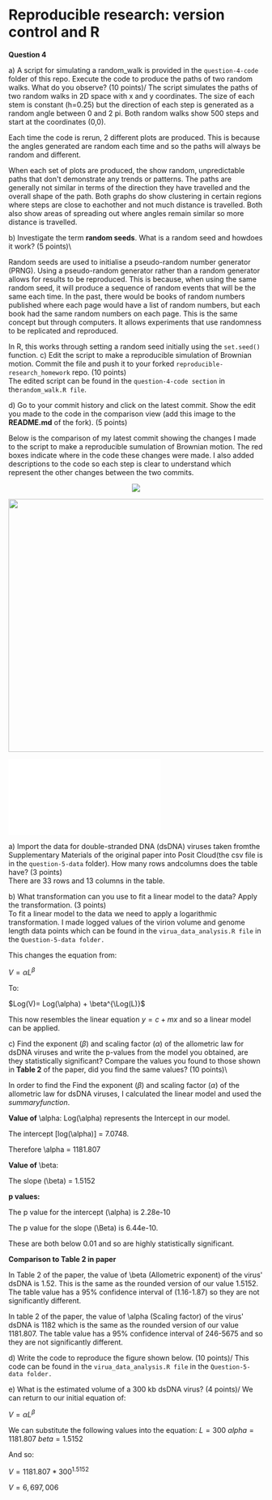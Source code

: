 # Reproducible research: version control and R

**Question 4**

a)  A script for simulating a random_walk is provided in the
    `question-4-code` folder of this repo. Execute the code to produce
    the paths of two random walks. What do you observe? (10 points)/ The
    script simulates the paths of two random walks in 2D space with x
    and y coordinates. The size of each stem is constant (h=0.25) but
    the direction of each step is generated as a random angle between 0
    and 2 pi. Both random walks show 500 steps and start at the
    coordinates (0,0).

Each time the code is rerun, 2 different plots are produced. This is
because the angles generated are random each time and so the paths will
always be random and different.

When each set of plots are produced, the show random, unpredictable
paths that don't demonstrate any trends or patterns. The paths are
generally not similar in terms of the direction they have travelled and
the overall shape of the path. Both graphs do show clustering in certain
regions where steps are close to eachother and not much distance is
travelled. Both also show areas of spreading out where angles remain
similar so more distance is travelled.

b)  Investigate the term **random seeds**. What is a random seed and
    howdoes it work? (5 points)\

Random seeds are used to initialise a pseudo-random number generator
(PRNG). Using a pseudo-random generator rather than a random generator
allows for results to be reproduced. This is because, when using the
same random seed, it will produce a sequence of random events that will
be the same each time. In the past, there would be books of random
numbers published where each page would have a list of random numbers,
but each book had the same random numbers on each page. This is the same
concept but through computers. It allows experiments that use randomness
to be replicated and reproduced.

In R, this works through setting a random seed initially using the
`set.seed()` function. c) Edit the script to make a reproducible
simulation of Brownian motion. Commit the file and push it to your
forked `reproducible-research_homework` repo. (10 points)\
The edited script can be found in the `question-4-code section` in
the`random_walk.R file`.

d)  Go to your commit history and click on the latest commit. Show the
    edit you made to the code in the comparison view (add this image to
    the **README.md** of the fork). (5 points)

Below is the comparison of my latest commit showing the changes I made to the script to make a reproducible sumulation of Brownian motion. The red boxes indicate where in the code these changes were made. I also added descriptions to the code so each step is clear to understand which represent the other changes between the two commits. 

  <p align="center">
     <img src="https://github.com/username123create/logistic_growth/blob/16a2f26b7ee8559340dda31d5f6dff86964ad744/images/CommitComparison.pdf">
  </p>
  
 <p align="center">
     <img src="https://github.com/username123create/logistic_growth/blob/dev/images/GrowthComparisonPlot.png" width="600" height="500">
  </p>
  
![Comparing Commits](images/CommitComparison.pdf)

a)  Import the data for double-stranded DNA (dsDNA) viruses taken
    fromthe Supplementary Materials of the original paper into Posit
    Cloud(the csv file is in the `question-5-data` folder). How many
    rows andcolumns does the table have? (3 points)\
    There are 33 rows and 13 columns in the table.

b)  What transformation can you use to fit a linear model to the data?
    Apply the transformation. (3 points)\
    To fit a linear model to the data we need to apply a logarithmic
    transformation. I made logged values of the virion volume and genome
    length data points which can be found in the
    `virua_data_analysis.R file` in the `Question-5-data folder.`

This changes the equation from:

$`V = \alpha L^{\beta}`$

To:

$`Log(V)= Log(\alpha) + \beta^{\Log(L)}`$

This now resembles the linear equation $`y = c + mx`$ and so a linear
model can be applied.

c)  Find the exponent ($\beta$) and scaling factor ($\alpha$) of the
    allometric law for dsDNA viruses and write the p-values from the
    model you obtained, are they statistically significant? Compare the
    values you found to those shown in **Table 2** of the paper, did you
    find the same values? (10 points)\

In order to find the Find the exponent ($\beta$) and scaling factor
($\alpha$) of the allometric law for dsDNA viruses, I calculated the
linear model and used the $summary function$.

**Value of** \alpha: Log(\alpha) represents the Intercept in our model.

The intercept [log(\alpha)] = 7.0748.

Therefore \alpha = 1181.807

**Value of** \beta:

The slope (\beta) = 1.5152

**p values:**

The p value for the intercept (\alpha) is 2.28e-10

The p value for the slope (\Beta) is 6.44e-10.

These are both below 0.01 and so are highly statistically significant.

**Comparison to Table 2 in paper**

In Table 2 of the paper, the value of \beta (Allometric exponent) of the
virus' dsDNA is 1.52. This is the same as the rounded version of our
value 1.5152. The table value has a 95% confidence interval of
(1.16-1.87) so they are not significantly different.

In table 2 of the paper, the value of \alpha (Scaling factor) of the
virus' dsDNA is 1182 which is the same as the rounded version of our
value 1181.807. The table value has a 95% confidence interval of
246-5675 and so they are not significantly different.

d)  Write the code to reproduce the figure shown below. (10 points)/
    This code can be found in the `virua_data_analysis.R file` in the
    `Question-5-data folder.`

e)  What is the estimated volume of a 300 kb dsDNA virus? (4 points)/ We
    can return to our initial equation of:

$`V = \alpha L^{\beta}`$

We can substitute the following values into the equation: $L = 300$
$alpha = 1181.807$ $beta = 1.5152$

And so:

$V = 1181.807 * 300^1.5152$

$V = 6,697,006$
